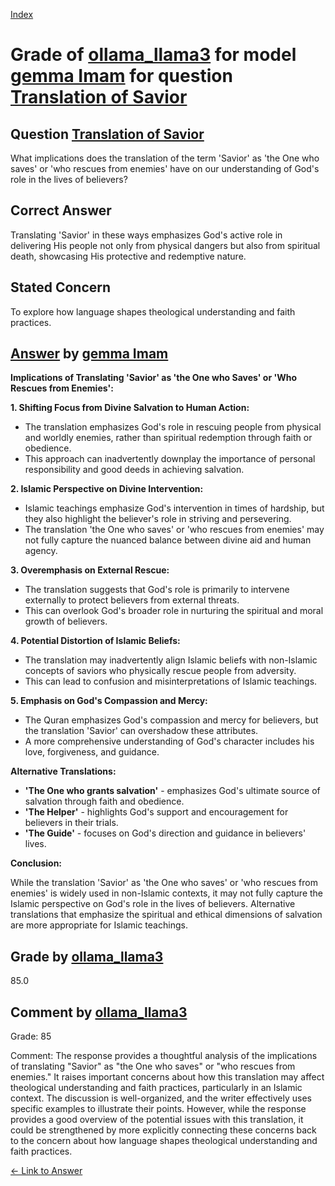 
[Index](../../../../index.md)
# Grade of [ollama_llama3](../../../grading_models/ollama_llama3.md) for model [gemma Imam](../../../answering_models/gemma_Imam.md) for question [Translation of Savior](../../../questions/Translation_of_Savior.md)

## Question [Translation of Savior](../../../questions/Translation_of_Savior.md)
What implications does the translation of the term 'Savior' as 'the One who saves' or 'who rescues from enemies' have on our understanding of God's role in the lives of believers?

## Correct Answer
Translating 'Savior' in these ways emphasizes God's active role in delivering His people not only from physical dangers but also from spiritual death, showcasing His protective and redemptive nature.

## Stated Concern
To explore how language shapes theological understanding and faith practices.

## [Answer](../Translation_of_Savior.md) by [gemma Imam](../../../answering_models/gemma_Imam.md)
**Implications of Translating 'Savior' as 'the One who Saves' or 'Who Rescues from Enemies':**

**1. Shifting Focus from Divine Salvation to Human Action:**

* The translation emphasizes God's role in rescuing people from physical and worldly enemies, rather than spiritual redemption through faith or obedience.
* This approach can inadvertently downplay the importance of personal responsibility and good deeds in achieving salvation.

**2. Islamic Perspective on Divine Intervention:**

* Islamic teachings emphasize God's intervention in times of hardship, but they also highlight the believer's role in striving and persevering.
* The translation 'the One who saves' or 'who rescues from enemies' may not fully capture the nuanced balance between divine aid and human agency.

**3. Overemphasis on External Rescue:**

* The translation suggests that God's role is primarily to intervene externally to protect believers from external threats.
* This can overlook God's broader role in nurturing the spiritual and moral growth of believers.

**4. Potential Distortion of Islamic Beliefs:**

* The translation may inadvertently align Islamic beliefs with non-Islamic concepts of saviors who physically rescue people from adversity.
* This can lead to confusion and misinterpretations of Islamic teachings.

**5. Emphasis on God's Compassion and Mercy:**

* The Quran emphasizes God's compassion and mercy for believers, but the translation 'Savior' can overshadow these attributes.
* A more comprehensive understanding of God's character includes his love, forgiveness, and guidance.

**Alternative Translations:**

* **'The One who grants salvation'** - emphasizes God's ultimate source of salvation through faith and obedience.
* **'The Helper'** - highlights God's support and encouragement for believers in their trials.
* **'The Guide'** - focuses on God's direction and guidance in believers' lives.

**Conclusion:**

While the translation 'Savior' as 'the One who saves' or 'who rescues from enemies' is widely used in non-Islamic contexts, it may not fully capture the Islamic perspective on God's role in the lives of believers. Alternative translations that emphasize the spiritual and ethical dimensions of salvation are more appropriate for Islamic teachings.

## Grade by [ollama_llama3](../../../grading_models/ollama_llama3.md)
85.0

## Comment by [ollama_llama3](../../../grading_models/ollama_llama3.md)
Grade: 85

Comment: The response provides a thoughtful analysis of the implications of translating "Savior" as "the One who saves" or "who rescues from enemies." It raises important concerns about how this translation may affect theological understanding and faith practices, particularly in an Islamic context. The discussion is well-organized, and the writer effectively uses specific examples to illustrate their points. However, while the response provides a good overview of the potential issues with this translation, it could be strengthened by more explicitly connecting these concerns back to the concern about how language shapes theological understanding and faith practices.

[&lt;- Link to Answer](../Translation_of_Savior.md)
